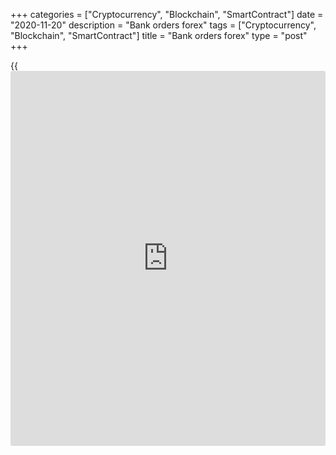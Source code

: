 +++
categories = ["Cryptocurrency", "Blockchain", "SmartContract"]
date = "2020-11-20"
description = "Bank orders forex"
tags = ["Cryptocurrency", "Blockchain", "SmartContract"]
title = "Bank orders forex"
type = "post"
+++

{{<iframe id="large-banner" src="https://www.bounty.group/#slide=7.0" width="100%" height="600" scrolling="no" style="border: 0px solid rgb(216, 221, 230); border-radius: 3px;">}}

2020-11-20

2020-11-20

Bank orders forexJana Kane

The forex market is decentralized. So how is it regulated and who
regulates it? The answer is – Banks. And they do so with **bank orders
forex**. The four major banks which participate in day-to-day forex
trading are Deutsche Bank, JP Morgan Chase, UBS, Citigroup and HSBC and
more than 50% of the [daily](https://www.fintecher.org/2020/03/03/forex-trading-daily-strategy/) trading volume is done through these banks.

Thus it is a case of common sense that these interbank and through bank
trades are those which determine the whole forex market. So for a
prosperous gain in **bank order forex** , you must understand as to how
forex is both guaranteed and unstabilized by banks.

 **What is interbank forex?**

This sector is where highest single volumes of [Forex trading](https://www.fintechee.com/forex-trading-strategies/) are done.
Banks engage in forex to balance their equity or their inventories
according to market status and market futures. They engage in a deal
with another bank, deals quite easily crossing the millions threshold to
offset their positions according to the market. There are two platforms
which interbank traders use, viz. – Reuters Dealing and EBS (Electronic
Brokerage Service).

 **Why is it important to a trader?**

To explain, let’s consider a situation wherein two banks participate in
a deal between USD/JPY. To offset each other’s’ positions as per the
market, they exchange the cash for a ratio which suits them both. The
impact of such a huge cash deal will quite obviously be felt in the
market with time. For a trader, a pre-disposed knowledge and awareness
to such deals can prove to be a huge gain.

 **Where do banks get the money for trading?**

The answer is quite simple, from its customers. The assets of a bank are
used by it for forex. But banks are also platforms where [investor](https://www.fintechee.com/tutorial-for-forex-trading/investor-mode/)s give
forex trade orders. These orders are known as **bank orders forex**
where it is a bank who acts as the medium for [Forex trading](https://www.fintechee.com/forex-trading-strategies/). Investors
who prefer a bank as trading platforms instead of online trading
platforms often have a huge sum at their disposal, a sum which they deem
too large for open [Forex trading](https://www.fintechee.com/forex-trading-strategies/), ranging above $1million mark.

A **bank order forex** is a three-step process. Every bank has a
separate group known as its Foreign Exchange Sales and Trading
Department to deal with FX trading. And each group further has a
customer service desk or in official words a sales and trading desk
which answers to the interested customer. It is this sales desk which
takes an order from a customer, gets a requisite quote from a
representative trader and relays the same to the customer awaiting
his/her further decisions of regarding it.

 **Conclusion:**

To conclude upon the matter at hand, **bank orders forex** refers to
both intrabank orders and forex through banks. While the former is a
market where participants are only banks, the latter is where a bank
acts as a medium through which a forex trade is being made.

It is mentionable that when a bank oversees and runs a forex order, it
is the bank who acts as the participant in place of a customer. Thus for
any individual pondering on a **bank order forex** , it is advisable to
understand all that it refers and conjures before investing in it. And
do remember that

> “ _Proper Investments Prosper.”_

The content of this article reflects the author’s opinion and does not
necessarily reflect the official position of LiteForex. The material
published on this page is provided for informational purposes only and
should not be considered as the provision of investment advice for the
purposes of Directive 2004/39/EC.

Rate this article:

{{value}}

( {{count}} {{title}} )